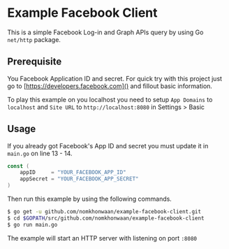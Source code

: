 # Example Facebook Client

This is a simple Facebook Log-in and Graph APIs query by using Go `net/http` package.

## Prerequisite

You Facebook Application ID and secret. For quick try with this project just go to [https://developers.facebook.com]() and fillout basic information.

To play this example on you localhost you need to setup `App Domains` to `localhost` and `Site URL` to `http://localhost:8080` in Settings > Basic

## Usage

If you already got Facebook's App ID and secret you must update it in `main.go` on line 13 - 14.

```go
const (
    appID     = "YOUR_FACEBOOK_APP_ID"
    appSecret = "YOUR_FACEBOOK_APP_SECRET"
)
```

Then run this example by using the following commands.

```bash
$ go get -u github.com/nomkhonwaan/example-facebook-client.git
$ cd $GOPATH/src/github.com/nomkhonwaan/example-facebook-client
$ go run main.go
```

The example will start an HTTP server with listening on port `:8080`